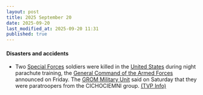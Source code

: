 ```yaml
---
layout: post
title: 2025 September 20
date: 2025-09-20
last_modified_at: 2025-09-20 11:31
published: true
---
```



#### Disasters and accidents

* Two [Special Forces](https://en.wikipedia.org/wiki/Special_Forces "Special Forces") soldiers were killed in the [United States](https://en.wikipedia.org/wiki/United_States "United States") during night parachute training, the [General Command of the Armed Forces](https://en.wikipedia.org/wiki/General_Command_of_the_Armed_Forces "General Command of the Armed Forces") announced on Friday. The [GROM Military Unit](https://en.wikipedia.org/wiki/GROM_Military_Unit "GROM Military Unit") said on Saturday that they were paratroopers from the CICHOCIEMNI group. [(TVP Info)](https://www.tvp.info/89031126/wypadek-na-szkoleniu-spadochronowym-w-usa-nie-zyje-dwoch-polskich-komandosow-grom)
